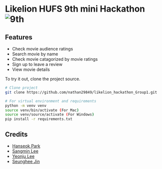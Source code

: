 # Likelion HUFS 9th mini Hackathon ![9th](https://likelion-badge.herokuapp.com/api/likelion_shield_badge)

## Features
* Check movie audience ratings
* Search movie by name
* Check movie catagorized by movie ratings
* Sign up to leave a review
* View movie details

To try it out, clone the project source.
```bash
# Clone project
git clone https://github.com/nathan29849/likelion_hackathon_Group1.git

# For virtual environment and requirements
python -m venv venv
source venv/bin/activate (For Mac)
source venv/source/activate (For Windows)
pip install -r requirements.txt
```

## Credits
- [Hanseok Park](https://github.com/nathan29849)
- [Sangmin Lee](https://github.com/sangmin7648)
- [Yeonju Lee](https://github.com/430lyj)
- [Seunghee Jin](https://github.com/Jin409)

